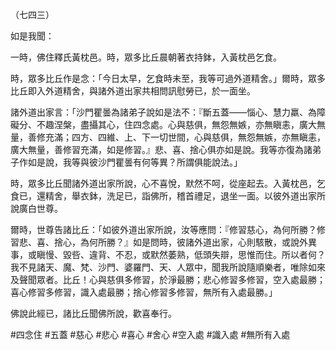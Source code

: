 （七四三）

如是我聞：

一時，佛住釋氏黃枕邑。時，眾多比丘晨朝著衣持鉢，入黃枕邑乞食。

時，眾多比丘作是念：「今日太早，乞食時未至，我等可過外道精舍。」爾時，眾多比丘即入外道精舍，與諸外道出家共相問訊慰勞已，於一面坐。

諸外道出家言：「沙門瞿曇為諸弟子說如是法不：『斷五蓋——惱心、慧力羸、為障礙分、不趣涅槃，盡攝其心，住四念處。心與慈俱，無怨無嫉，亦無瞋恚，廣大無量，善修充滿；四方、四維、上、下一切世間，心與慈俱，無怨無嫉，亦無瞋恚，廣大無量，善修習充滿，如是修習。』悲、喜、捨心俱亦如是說。我等亦復為諸弟子作如是說，我等與彼沙門瞿曇有何等異？所謂俱能說法。」

時，眾多比丘聞諸外道出家所說，心不喜悅，默然不呵，從座起去。入黃枕邑，乞食已，還精舍，舉衣鉢，洗足已，詣佛所，稽首禮足，退坐一面。以彼外道出家所說廣白世尊。

爾時，世尊告諸比丘：「如彼外道出家所說，汝等應問：『修習慈心，為何所勝？修習悲、喜、捨心，為何所勝？』如是問時，彼諸外道出家，心則駭散，或說外異事，或瞋慢、毀呰、違背、不忍，或默然萎熟，低頭失辯，思惟而住。所以者何？我不見諸天、魔、梵、沙門、婆羅門、天、人眾中，聞我所說隨順樂者，唯除如來及聲聞眾者。比丘！心與慈俱多修習，於淨最勝；悲心修習多修習，空入處最勝；喜心修習多修習，識入處最勝；捨心修習多修習，無所有入處最勝。」

佛說此經已，諸比丘聞佛所說，歡喜奉行。


#四念住
#五蓋
#慈心
#悲心
#喜心
#舍心
#空入處
#識入處
#無所有入處
